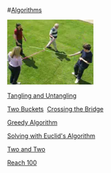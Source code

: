 #[Algorithms](http://nrich.maths.org/10878)

![Tangling](longpages/Algorithms/tangling.png)

[Tangling and Untangling](http://nrich.maths.org/10881)
 
[Two Buckets](http://nrich.maths.org/10867)
​ 
[Crossing the Bridge](http://nrich.maths.org/10869)

[Greedy Algorithm](http://nrich.maths.org/10877)

[Solving with Euclid's Algorithm](http://nrich.maths.org/10879)

[Two and Two](http://nrich.maths.org/10880)

[Reach 100](http://nrich.maths.org/10882)
